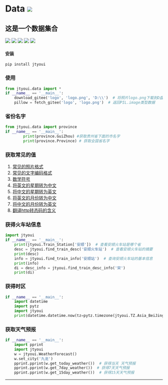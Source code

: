 # **Data** [![](https://gitee.com/tyoui/logo/raw/master/logo/photolog.png)][1]

## 这是一个数据集合
[![](https://img.shields.io/badge/个人网站-jtyoui-yellow.com.svg)][1]
[![](https://img.shields.io/badge/Python-3.6-green.svg)]()
[![](https://img.shields.io/badge/BlogWeb-Tyoui-bule.svg)][1]
[![](https://img.shields.io/badge/Email-jtyoui@qq.com-red.svg)]()
[![](https://img.shields.io/badge/项目-数据-black.svg)]()


#### 安装
    pip install jtyoui

### 使用
```python
from jtyoui.data import *
if __name__ == '__main__':
    download_gitee('logo', 'logo.png', 'D:\\')  # 将照片logo.png下载到D盘
    pillow = fetch_gitee('logo', 'logo.png')  # 返回PIL.image类型数据
```

### 省份名字
```python
from jtyoui.data import province
if __name__ == '__main__':
        print(province.GuiZhou) #获取贵州省下面的市名字
        print(province.Province) # 获取全国省名字

```

### 获取常见的值

1.  [常见的照片格式](https://github.com/jtyoui/Jtyoui/blob/master/jtyoui/data/constant.py)
2.  [常见的文字编码格式](https://github.com/jtyoui/Jtyoui/blob/master/jtyoui/data/constant.py)
3.  [数学符号](https://github.com/jtyoui/Jtyoui/blob/master/jtyoui/data/constant.py)
4.  [将英文的星期转为中文](https://github.com/jtyoui/Jtyoui/blob/master/jtyoui/data/constant.py)
5.  [将中文的星期转为英文](https://github.com/jtyoui/Jtyoui/blob/master/jtyoui/data/constant.py)
6.  [将英文的月份转为中文](https://github.com/jtyoui/Jtyoui/blob/master/jtyoui/data/constant.py)
7.  [将中文的月份转为英文](https://github.com/jtyoui/Jtyoui/blob/master/jtyoui/data/constant.py)
8.  [翻译http转态码的含义](https://github.com/jtyoui/Jtyoui/blob/master/jtyoui/data/constant.py)


### 获得火车站信息
```python
import jtyoui
if __name__ == '__main__':
    print(jtyoui.Train_Station['安顺'])  # 查看安顺火车站是哪个省
    desc = jtyoui.find_train_desc('安顺火车站')  # 查看安顺火车站的摘要
    print(desc)
    info = jtyoui.find_train_info('安顺站')  # 查询安顺火车站的基本信息
    print(info)
    di = desc_info = jtyoui.find_train_desc_info('宋')
    print(di)

```

### 获得时区
```python
if __name__ == '__main__':
    import datetime
    import pytz
    import jtyoui
    print(datetime.datetime.now(tz=pytz.timezone(jtyoui.TZ.Asia_BeiJing))) #设置北京时区
```

### 获取天气预报
```python
if __name__ == '__main__':
    import pprint
    import jtyoui
    w = jtyoui.WeatherForecast()
    w.set_city('九龙')
    pprint.pprint(w.get_today_weather())  # 获得当天 天气预报
    pprint.pprint(w.get_7day_weather())  # 获得7天天气预报
    pprint.pprint(w.get_15day_weather())  # 获得15天天气预报

```



***
[1]: https://blog.jtyoui.com